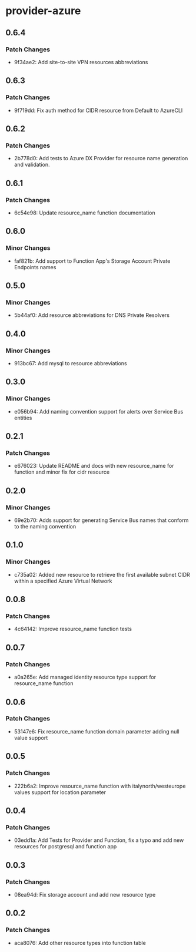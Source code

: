 # provider-azure

## 0.6.4

### Patch Changes

- 9f34ae2: Add site-to-site VPN resources abbreviations

## 0.6.3

### Patch Changes

- 9f719dd: Fix auth method for CIDR resource from Default to AzureCLI

## 0.6.2

### Patch Changes

- 2b778d0: Add tests to Azure DX Provider for resource name generation and validation.

## 0.6.1

### Patch Changes

- 6c54e98: Update resource_name function documentation

## 0.6.0

### Minor Changes

- faf821b: Add support to Function App's Storage Account Private Endpoints names

## 0.5.0

### Minor Changes

- 5b44af0: Add resource abbreviations for DNS Private Resolvers

## 0.4.0

### Minor Changes

- 913bc67: Add mysql to resource abbreviations

## 0.3.0

### Minor Changes

- e056b94: Add naming convention support for alerts over Service Bus entities

## 0.2.1

### Patch Changes

- e676023: Update README and docs with new resource_name for function and minor fix for cidr resource

## 0.2.0

### Minor Changes

- 69e2b70: Adds support for generating Service Bus names that conform to the naming convention

## 0.1.0

### Minor Changes

- c735a02: Added new resource to retrieve the first available subnet CIDR within a specified Azure Virtual Network

## 0.0.8

### Patch Changes

- 4c64142: Improve resource_name function tests

## 0.0.7

### Patch Changes

- a0a265e: Add managed identity resource type support for resource_name function

## 0.0.6

### Patch Changes

- 53147e6: Fix resource_name function domain parameter adding null value support

## 0.0.5

### Patch Changes

- 222b6a2: Improve resource_name function with italynorth/westeurope values support for location parameter

## 0.0.4

### Patch Changes

- 03edd1a: Add Tests for Provider and Function, fix a typo and add new resources for postgresql and function app

## 0.0.3

### Patch Changes

- 08ea94d: Fix storage account and add new resource type

## 0.0.2

### Patch Changes

- aca8076: Add other resource types into function table
